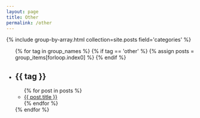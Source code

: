 ```yaml
---
layout: page
title: Other
permalink: /other
---
```


{% include group-by-array.html collection=site.posts field='categories' %}

<ul>
  {% for tag in group_names %}
    {% if tag == 'other' %}
      {% assign posts = group_items[forloop.index0] %}
    {% endif %}
    <li>
      <h2>{{ tag }}</h2>
      <ul>
        {% for post in posts %}
        <li>
          <a href='{{ site.baseurl }}{{ post.url }}'>{{ post.title }}</a>
        </li>
        {% endfor %}
      </ul>
    </li>
  {% endfor %}
</ul>

